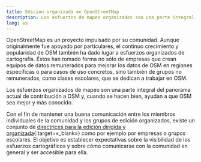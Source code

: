 ```yaml
---
title: Edición organizada en OpenStreetMap
description: Los esfuerzos de mapeo organizados son una parte integral del panorama actual de contribuciones a OSM…
lang: es
---
```


OpenStreetMap es un proyecto impulsado por su comunidad. Aunque originalmente fue apoyado por particulares, el continuo crecimiento y popularidad de OSM también ha dado lugar a esfuerzos organizados de cartografía. Éstos han tomado forma no sólo de empresas que crean equipos de datos remunerados para mejorar los datos de OSM en regiones específicas o para casos de uso concretos, sino también de grupos no remunerados, como clases escolares, que se dedican a trabajar en OSM.

Los esfuerzos organizados de mapeo son una parte integral del panorama actual de contribución a OSM y, cuando se hacen bien, ayudan a que OSM sea mejor y más conocido.

Con el fin de mantener una buena comunicación entre los miembros individuales de la comunidad y los grupos de edición organizados, existe un conjunto de [directrices para la edición dirigida y organizada](https://wiki.openstreetmap.org/wiki/Organised_Editing_Guidelines){:target=«_blank»} como por ejemplo por empresas o grupos escolares. El objetivo es establecer expectativas sobre la visibilidad de los esfuerzos cartográficos y sobre cómo comunicarse con la comunidad en general y ser accesible para ella.
